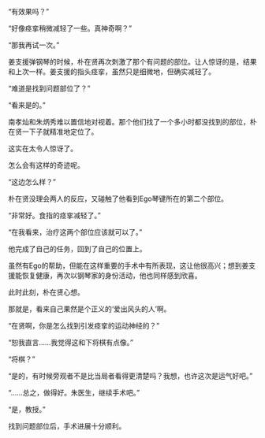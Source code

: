 “有效果吗？”

“好像痉挛稍微减轻了一些。真神奇啊？”

“那我再试一次。”

姜支援弹钢琴的时候，朴在贤再次刺激了那个有问题的部位。让人惊讶的是，结果和上次一样。姜支援的指头痉挛，虽然只是细微地，但确实减轻了。

“难道是找到问题部位了？”

“看来是的。”

南孝灿和朱炳秀难以置信地对视着。那个他们找了一个多小时都没找到的部位，朴在贤一下子就精准地定位了。

这实在太令人惊讶了。

怎么会有这样的奇迹呢。

“这边怎么样？”

朴在贤没理会两人的反应，又碰触了他看到Ego琴键所在的第二个部位。

“非常好。食指的痉挛减轻了。”

“在我看来，治疗这两个部位应该就可以了。”

他完成了自己的任务，回到了自己的位置上。

虽然有Ego的帮助，但能在这样重要的手术中有所表现，这让他很高兴；想到姜支援能恢复健康，再次以钢琴家的身份活动，他也同样感到欣喜。

此时此刻，朴在贤心想。

那就是，看来自己果然是个正义的‘爱出风头的人’啊。

“在贤啊，你是怎么找到引发痉挛的运动神经的？”

“恕我直言……我觉得这和下将棋有点像。”

“将棋？”

“是的，有时候旁观者不是比当局者看得更清楚吗？我想，也许这次是运气好吧。”

“……总之，做得好。朱医生，继续手术吧。”

“是，教授。”

找到问题部位后，手术进展十分顺利。